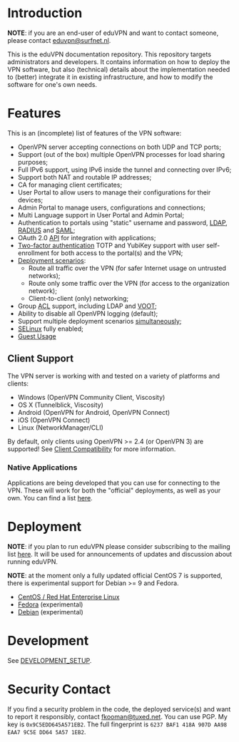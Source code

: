 # Introduction

**NOTE**: if you are an end-user of eduVPN and want to contact someone, please
contact [eduvpn@surfnet.nl](mailto:eduvpn@surfnet.nl).

This is the eduVPN documentation repository. This repository targets
administrators and developers. It contains information on how to deploy the VPN
software, but also (technical) details about the implementation needed to 
(better) integrate it in existing infrastructure, and how to modify the 
software for one's own needs.

# Features

This is an (incomplete) list of features of the VPN software:

- OpenVPN server accepting connections on both UDP and TCP ports;
- Support (out of the box) multiple OpenVPN processes for load sharing 
  purposes;
- Full IPv6 support, using IPv6 inside the tunnel and connecting over IPv6;
- Support both NAT and routable IP addresses;
- CA for managing client certificates;
- User Portal to allow users to manage their configurations for their 
  devices;
- Admin Portal to manage users, configurations and connections;
- Multi Language support in User Portal and Admin Portal;
- Authentication to portals using "static" username and password, 
  [LDAP](LDAP.md), [RADIUS](RADIUS.md) and [SAML](SAML.md);
- OAuth 2.0 [API](API.md) for integration with applications;
- [Two-factor authentication](2FA.md) TOTP and YubiKey support with user 
  self-enrollment for both access to the portal(s) and the VPN;
- [Deployment scenarios](PROFILE_CONFIG.md):
  - Route all traffic over the VPN (for safer Internet usage on untrusted 
    networks);
  - Route only some traffic over the VPN (for access to the organization 
    network);
  - Client-to-client (only) networking;
- Group [ACL](ACL.md) support, including LDAP and [VOOT](http://openvoot.org/);
- Ability to disable all OpenVPN logging (default);
- Support multiple deployment scenarios [simultaneously](MULTI_PROFILE.md);
- [SELinux](SELINUX.md) fully enabled;
- [Guest Usage](GUEST_USAGE.md)

## Client Support

The VPN server is working with and tested on a variety of platforms and 
clients:

  - Windows (OpenVPN Community Client, Viscosity)
  - OS X (Tunnelblick, Viscosity)
  - Android (OpenVPN for Android, OpenVPN Connect)
  - iOS (OpenVPN Connect)
  - Linux (NetworkManager/CLI)

By default, only clients using OpenVPN >= 2.4 (or OpenVPN 3) are supported! See 
[Client Compatibility](PROFILE_CONFIG.md#client-compatibility) for more 
information.

### Native Applications

Applications are being developed that you can use for connecting to the VPN. 
These will work for both the "official" deployments, as well as your own. You 
can find a list [here](https://app.eduvpn.nl/).

# Deployment

**NOTE**: if you plan to run eduVPN please consider subscribing to the 
mailing list [here](https://list.surfnet.nl/mailman/listinfo/eduvpn-deploy). It 
will be used for announcements of updates and discussion about running eduVPN.

**NOTE**: at the moment only a fully updated official CentOS 7 is supported, 
there is experimental support for Debian >= 9 and Fedora.

* [CentOS / Red Hat Enterprise Linux](DEPLOY_CENTOS.md)
* [Fedora](DEPLOY_FEDORA.md) (experimental)
* [Debian](DEPLOY_DEBIAN.md) (experimental)

# Development

See [DEVELOPMENT_SETUP](DEVELOPMENT_SETUP.md).

# Security Contact

If you find a security problem in the code, the deployed service(s) and want to
report it responsibly, contact [fkooman@tuxed.net](mailto:fkooman@tuxed.net). 
You can use PGP. My key is `0x9C5EDD645A571EB2`. The full fingerprint is 
`6237 BAF1 418A 907D AA98  EAA7 9C5E DD64 5A57 1EB2`.
